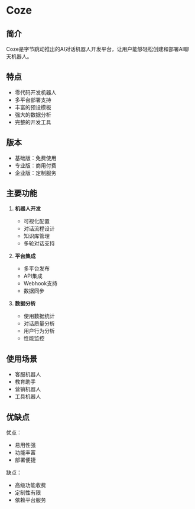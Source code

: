 # Coze

## 简介
Coze是字节跳动推出的AI对话机器人开发平台，让用户能够轻松创建和部署AI聊天机器人。

## 特点
- 零代码开发机器人
- 多平台部署支持
- 丰富的预设模板
- 强大的数据分析
- 完整的开发工具

## 版本
- 基础版：免费使用
- 专业版：商用付费
- 企业版：定制服务

## 主要功能
1. **机器人开发**
   - 可视化配置
   - 对话流程设计
   - 知识库管理
   - 多轮对话支持

2. **平台集成**
   - 多平台发布
   - API集成
   - Webhook支持
   - 数据同步

3. **数据分析**
   - 使用数据统计
   - 对话质量分析
   - 用户行为分析
   - 性能监控

## 使用场景
- 客服机器人
- 教育助手
- 营销机器人
- 工具机器人

## 优缺点
优点：
- 易用性强
- 功能丰富
- 部署便捷

缺点：
- 高级功能收费
- 定制性有限
- 依赖平台服务 